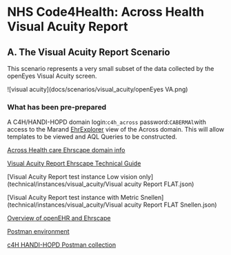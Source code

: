 # NHS Code4Health: Across Health Visual Acuity Report

## A. The Visual Acuity Report Scenario

This scenario represents a very small subset of the data collected by the openEyes Visual Acuity screen.

![visual acuity](docs/scenarios/visual_acuity/openEyes VA.png)

### What has been pre-prepared

A C4H/HANDI-HOPD domain login:`c4h_across` password:`CABERMAl`with access to the Marand [EhrExplorer](https://dev.ehrscape.com/explorer) view of the Across domain. This will allow templates to be viewed and AQL Queries to be constructed.

[Across Health care Ehrscape domain info](workspace.md)

[Visual Acuity Report Ehrscape Technical Guide](docs/scenarios/visual_acuity/visual_acuity_tech_guide.md)

[Visual Acuity Report test instance Low vision only](technical/instances/visual_acuity/Visual acuity Report FLAT.json)

[Visual Acuity Report test instance with Metric Snellen](technical/instances/visual_acuity/Visual acuity Report FLAT Snellen.json)

[Overview of openEHR and Ehrscape](docs/general/openehr_intro.md)

[Postman environment](technical/postman/c4h_Across.postman_environment)

[c4H HANDI-HOPD Postman collection](technical/postman/handi_hopd.json.postman_collection)
